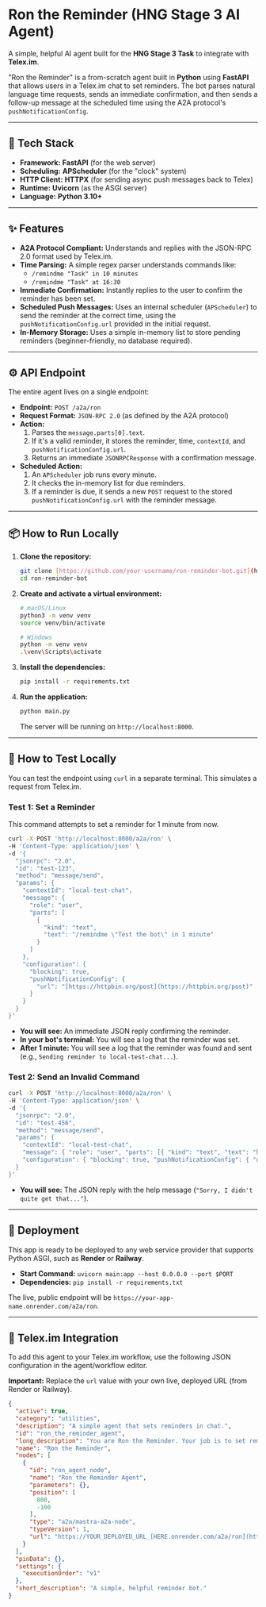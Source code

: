 # Ron the Reminder (HNG Stage 3 AI Agent)

A simple, helpful AI agent built for the **HNG Stage 3 Task** to integrate with **Telex.im**.

"Ron the Reminder" is a from-scratch agent built in **Python** using **FastAPI** that allows users in a Telex.im chat to set reminders. The bot parses natural language time requests, sends an immediate confirmation, and then sends a follow-up message at the scheduled time using the A2A protocol's `pushNotificationConfig`.

---

## 🚀 Tech Stack

* **Framework:** **FastAPI** (for the web server)
* **Scheduling:** **APScheduler** (for the "clock" system)
* **HTTP Client:** **HTTPX** (for sending async push messages back to Telex)
* **Runtime:** **Uvicorn** (as the ASGI server)
* **Language:** **Python 3.10+**

---

## ✨ Features

* **A2A Protocol Compliant:** Understands and replies with the JSON-RPC 2.0 format used by Telex.im.
* **Time Parsing:** A simple regex parser understands commands like:
    * `/remindme "Task" in 10 minutes`
    * `/remindme "Task" at 16:30`
* **Immediate Confirmation:** Instantly replies to the user to confirm the reminder has been set.
* **Scheduled Push Messages:** Uses an internal scheduler (`APScheduler`) to send the reminder at the correct time, using the `pushNotificationConfig.url` provided in the initial request.
* **In-Memory Storage:** Uses a simple in-memory list to store pending reminders (beginner-friendly, no database required).

---

## ⚙️ API Endpoint

The entire agent lives on a single endpoint:

* **Endpoint:** `POST /a2a/ron`
* **Request Format:** `JSON-RPC 2.0` (as defined by the A2A protocol)
* **Action:**
    1.  Parses the `message.parts[0].text`.
    2.  If it's a valid reminder, it stores the reminder, time, `contextId`, and `pushNotificationConfig.url`.
    3.  Returns an immediate `JSONRPCResponse` with a confirmation message.
* **Scheduled Action:**
    1.  An `APScheduler` job runs every minute.
    2.  It checks the in-memory list for due reminders.
    3.  If a reminder is due, it sends a new `POST` request to the stored `pushNotificationConfig.url` with the reminder message.

---

## 📦 How to Run Locally

1.  **Clone the repository:**
    ```bash
    git clone [https://github.com/your-username/ron-reminder-bot.git](https://github.com/your-username/ron-reminder-bot.git)
    cd ron-reminder-bot
    ```

2.  **Create and activate a virtual environment:**
    ```bash
    # macOS/Linux
    python3 -m venv venv
    source venv/bin/activate
    
    # Windows
    python -m venv venv
    .\venv\Scripts\activate
    ```

3.  **Install the dependencies:**
    ```bash
    pip install -r requirements.txt
    ```

4.  **Run the application:**
    ```bash
    python main.py
    ```
    The server will be running on `http://localhost:8000`.

---

## 🧪 How to Test Locally

You can test the endpoint using `curl` in a separate terminal. This simulates a request from Telex.im.

### Test 1: Set a Reminder

This command attempts to set a reminder for 1 minute from now.

```bash
curl -X POST 'http://localhost:8000/a2a/ron' \
-H 'Content-Type: application/json' \
-d '{
  "jsonrpc": "2.0",
  "id": "test-123",
  "method": "message/send",
  "params": {
    "contextId": "local-test-chat",
    "message": {
      "role": "user",
      "parts": [
        {
          "kind": "text",
          "text": "/remindme \"Test the bot\" in 1 minute"
        }
      ]
    },
    "configuration": {
      "blocking": true,
      "pushNotificationConfig": {
        "url": "[https://httpbin.org/post](https://httpbin.org/post)"
      }
    }
  }
}'
```

  * **You will see:** An immediate JSON reply confirming the reminder.
  * **In your bot's terminal:** You will see a log that the reminder was set.
  * **After 1 minute:** You will see a log that the reminder was found and sent (e.g., `Sending reminder to local-test-chat...`).

### Test 2: Send an Invalid Command

```bash
curl -X POST 'http://localhost:8000/a2a/ron' \
-H 'Content-Type: application/json' \
-d '{
  "jsonrpc": "2.0",
  "id": "test-456",
  "method": "message/send",
  "params": {
    "contextId": "local-test-chat",
    "message": { "role": "user", "parts": [{ "kind": "text", "text": "hello" }] },
    "configuration": { "blocking": true, "pushNotificationConfig": { "url": "..." } }
  }
}'
```

  * **You will see:** The JSON reply with the help message (`"Sorry, I didn't quite get that..."`).

-----

## 🚀 Deployment

This app is ready to be deployed to any web service provider that supports Python ASGI, such as **Render** or **Railway**.

  * **Start Command:** `uvicorn main:app --host 0.0.0.0 --port $PORT`
  * **Dependencies:** `pip install -r requirements.txt`

The live, public endpoint will be `https://your-app-name.onrender.com/a2a/ron`.

-----

## 🔗 Telex.im Integration

To add this agent to your Telex.im workflow, use the following JSON configuration in the agent/workflow editor.

**Important:** Replace the `url` value with your own live, deployed URL (from Render or Railway).

```json
{
  "active": true,
  "category": "utilities",
  "description": "A simple agent that sets reminders in chat.",
  "id": "ron_the_reminder_agent",
  "long_description": "You are Ron the Reminder. Your job is to set reminders. Users will send you messages like /remindme \"task\" in 10 minutes or /remindme \"task\" at 17:30. You will confirm the reminder and send a message back at the specified time.",
  "name": "Ron the Reminder",
  "nodes": [
    {
      "id": "ron_agent_node",
      "name": "Ron the Reminder Agent",
      "parameters": {},
      "position": [
        800,
        -100
      ],
      "type": "a2a/mastra-a2a-node",
      "typeVersion": 1,
      "url": "https://YOUR_DEPLOYED_URL_[HERE.onrender.com/a2a/ron](https://HERE.onrender.com/a2a/ron)"
    }
  ],
  "pinData": {},
  "settings": {
    "executionOrder": "v1"
  },
  "short_description": "A simple, helpful reminder bot."
}
```

```
```
